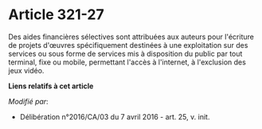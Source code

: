 # Article 321-27

Des aides financières sélectives sont attribuées aux auteurs pour l'écriture de projets d'œuvres spécifiquement destinées à
une exploitation sur des services ou sous forme de services mis à disposition du public par tout terminal, fixe ou mobile,
permettant l'accès à l'internet, à l'exclusion des jeux vidéo.

**Liens relatifs à cet article**

_Modifié par_:

  - Délibération n°2016/CA/03 du 7 avril 2016 - art. 25, v. init.

